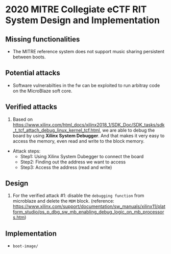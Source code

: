 # 2020 MITRE Collegiate eCTF RIT System Design and Implementation

## Missing functionalities

 * The MITRE reference system does not support music sharing persistent between boots.

## Potential attacks

 * Software vulnerabilties in the fw can be exploited to run arbitray code on the MicroBlaze soft core.

 ## Verified attacks

 1. Based on https://www.xilinx.com/html_docs/xilinx2018_1/SDK_Doc/SDK_tasks/sdk_t_tcf_attach_debug_linux_kernel_tcf.html, we are able to debug the board by using **Xilinx System Debugger**. And that makes it very easy to access the memory, even read and write to the block memory.
 * Attack steps:
    * Step1: Using Xilinx System Dubegger to connect the board
    * Step2: Finding out the address we want to access
    * Step3: Access the address (read and write)

## Design

 1. For the verified attack #1: disable the `debugging function` from microblaze and delete the `MDM` block. (reference: https://www.xilinx.com/support/documentation/sw_manuals/xilinx11/platform_studio/ps_p_dbg_sw_mb_enabling_debug_logic_on_mb_processors.htm)

## Implementation

 * `boot-image/` 
